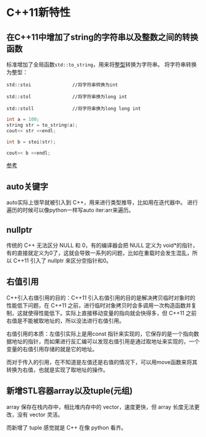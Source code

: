 # C++11新特性

## 在C++11中增加了string的字符串以及整数之间的转换函数

   标准增加了全局函数`std::to_string`，用来将[整型](https://so.csdn.net/so/search?q=整型&spm=1001.2101.3001.7020)转换为字符串。
   将字符串转换为整型：

   `std::stoi               //将字符串转换为int`

   `std::stol               //将字符串换为long int`

   `std::stoll              //将字符串换为long long int`

   ```C++
   int a = 100;
   string str = to_string(a);
   cout<< str <<endl;
   
   int b = stoi(str);
   
   cout<< b <<endl;
   ```

   [参考](https://blog.csdn.net/chengyq116/article/details/104503710?ops_request_misc=%257B%2522request%255Fid%2522%253A%2522164956290716780271991399%2522%252C%2522scm%2522%253A%252220140713.130102334..%2522%257D&request_id=164956290716780271991399&biz_id=0&utm_medium=distribute.pc_search_result.none-task-blog-2~all~sobaiduend~default-1-104503710.142^v7^pc_search_result_control_group,157^v4^control&utm_term=std%3A%3Astoi&spm=1018.2226.3001.4187)

## auto关键字

auto实际上很早就被引入到 C++，用来进行类型推导，比如用在迭代器中。
进行遍历的时候可以像python一样写auto iter:arr来遍历。

## nullptr

传统的 C++ 无法区分 NULL 和 0，有的编译器会把 NULL 定义为 void*的指针，有的直接就定义为0了，这就会导致一系列的问题，比如在重载时会发生混乱，所以 C++11 引入了 nullptr 来区分空指针和0。

## 右值引用

C++引入右值引用的目的：C++11 引入右值引用的目的是解决拷贝临时对象时的性能低下问题，在 C++11 之前，进行临时对象拷贝时会多调用一次构造函数并复制，这就使得性能低下。实际上直接移动变量的指向就会快得多，但 C++11 之前右值是不能被取地址的，所以没法进行右值引用。

右值引用的本质：左值引实际上是用const 指针来实现的，它保存的是一个指向数据地址的指针，而如果进行反汇编可以发现右值引用是通过取地址来实现的，一个变量的右值引用存储的就是它的地址。

而对于传入的引用，在不知道是左值还是右值的情况下，可以用move函数来将其转换为右值，也就是实现了取地址的操作。

## 新增STL容器array以及tuple(元组)

array 保存在栈内存中，相比堆内存中的 vector，速度更快，但 array 长度无法更改，没有 vector 灵活。

而新增了 tuple 感觉就是 C++ 在像 python 看齐。

